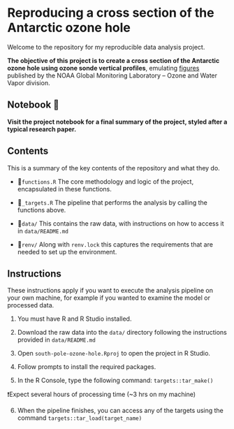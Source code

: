 # Reproducing a cross section of the Antarctic ozone hole

Welcome to the repository for my reproducible data analysis project.

**The objective of this project is to create a cross section of the Antarctic ozone hole using ozone sonde vertical profiles**, emulating [figures](https://gml.noaa.gov/dv/spo_oz/contours/index.php) published by the NOAA Global Monitoring Laboratory – Ozone and Water Vapor division.

## Notebook 📖

**Visit the project notebook for a final summary of the project, styled after a typical research paper.**

## Contents

This is a summary of the key contents of the repository and what they do.

- 📄`functions.R`
The core methodology and logic of the project, encapsulated in these functions.

- 📄`_targets.R`
The pipeline that performs the analysis by calling the functions above.

- 📂`data/`
This contains the raw data, with instructions on how to access it in `data/README.md`

- 📂`renv/`
Along with `renv.lock` this captures the requirements that are needed to set up the environment.

## Instructions

These instructions apply if you want to execute the analysis pipeline on your own machine, for example if you wanted to examine the model or processed data.

1) You must have R and R Studio installed.

2) Download the raw data into the `data/` directory following the instructions provided in `data/README.md`

3) Open `south-pole-ozone-hole.Rproj` to open the project in R Studio.

4) Follow prompts to install the required packages.

5) In the R Console, type the following command: `targets::tar_make()`

❗Expect several hours of processing time (\~3 hrs on my machine)

6) When the pipeline finishes, you can access any of the targets using the command `targets::tar_load(target_name)`